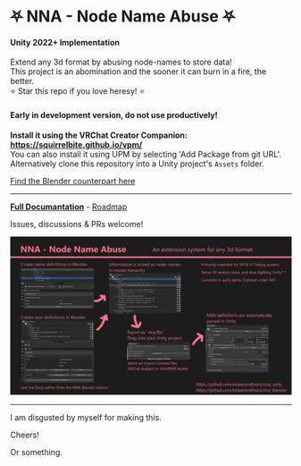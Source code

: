 
# ⛧ NNA - Node Name Abuse ⛧
#### Unity 2022+ Implementation
Extend any 3d format by abusing node-names to store data!\
This project is an abomination and the sooner it can burn in a fire, the better.\
⭐ Star this repo if you love heresy! ⭐

#### Early in development version, do not use productively!
**Install it using the VRChat Creator Companion: <https://squirrelbite.github.io/vpm/>**\
You can also install it using UPM by selecting 'Add Package from git URL'.\
Alternatively clone this repository into a Unity project's `Assets` folder.

[Find the Blender counterpart here](https://github.com/emperorofmars/nna_blender)

---

**[Full Documantation](https://github.com/emperorofmars/nna)** - [Roadmap](https://github.com/emperorofmars/nna/blob/master/roadmap.md)

Issues, discussions & PRs welcome!

![](./Docs/img/nna_cover_image.png)

---

I am disgusted by myself for making this.

Cheers!

Or something.

